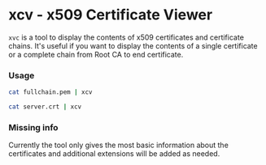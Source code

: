 # xcv - x509 Certificate Viewer

 `xvc` is a tool to display the contents of x509 certificates and certificate chains. It's useful
 if you want to display the contents of a single certificate or a complete chain from Root CA to
 end certificate.

 ### Usage

 ```bash
 cat fullchain.pem | xcv
 ```

 ```bash
 cat server.crt | xcv
 ```

### Missing info

Currently the tool only gives the most basic information about the certificates and additional
extensions will be added as needed.

